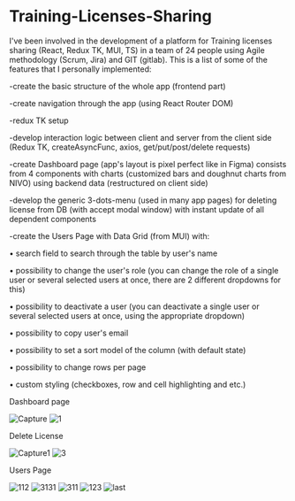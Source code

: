 # Training-Licenses-Sharing
I've been involved in the development of a platform for Training licenses sharing (React, Redux TK, MUI, TS) in a team of 24 people using Agile methodology (Scrum, Jira) and GIT (gitlab). 
This is a list of some of the features that I personally implemented:

-create the basic structure of the whole app (frontend part)

-create navigation through the app (using React Router DOM)

-redux TK setup

-develop interaction logic between client and server from the client side (Redux TK, createAsyncFunc, axios, get/put/post/delete requests)

-create Dashboard page (app's layout is pixel perfect like in Figma) consists from 4 components with charts (customized bars and doughnut charts from NIVO) using backend data (restructured on client side)

-develop the generic 3-dots-menu (used in many app pages) for deleting license from DB (with accept modal window) with instant update of all dependent components

-create the Users Page with Data Grid (from MUI) with:

•	search field to search through the table by user's name

•	possibility to change the user's role (you can change the role of a single user or several selected users at once, there are 2 different dropdowns for this)

•	possibility to deactivate a user (you can deactivate a single user or several selected users at once, using the appropriate dropdown)

•	possibility to copy user's email

•	possibility to set a sort model of the column (with default state)

•	possibility to change rows per page

•	custom styling (checkboxes, row and cell highlighting and etc.)


Dashboard page

![Capture](https://github.com/Mitnes17/Training-Licenses-Sharing/assets/98845173/de9a51dd-184d-4173-b7e5-5b817ca6c1e0)
![1](https://github.com/Mitnes17/Training-Licenses-Sharing/assets/98845173/849328c5-d840-478e-95ee-867db4a7ce14)


Delete License

![Capture1](https://github.com/Mitnes17/Training-Licenses-Sharing/assets/98845173/6eabc5d3-d9d7-49a6-aae1-97efd2ebae91)
![3](https://github.com/Mitnes17/Training-Licenses-Sharing/assets/98845173/801b9a03-1b85-4858-90d0-0cdc4a2fada9)


Users Page 

![112](https://github.com/Mitnes17/Training-Licenses-Sharing/assets/98845173/ce431c68-ff3f-4b14-a7d1-d76ae81d445e)
![3131](https://github.com/Mitnes17/Training-Licenses-Sharing/assets/98845173/7a5b72dd-577d-48ba-8bc8-80c97cfd08e9)
![311](https://github.com/Mitnes17/Training-Licenses-Sharing/assets/98845173/11fd812a-bcbd-4a14-bd2c-99d173dbd37a)
![123](https://github.com/Mitnes17/Training-Licenses-Sharing/assets/98845173/82aed35c-df54-44d9-8e06-c3e023b9dc34)
![last](https://github.com/Mitnes17/Training-Licenses-Sharing/assets/98845173/c8017238-8ba5-4b02-a993-fbdbd218848b)
